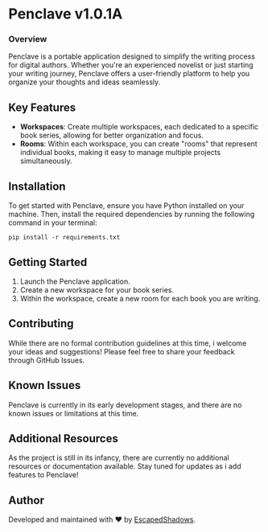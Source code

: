 # Penclave v1.0.1A

### Overview
Penclave is a portable application designed to simplify the writing process for digital authors. Whether you're an experienced novelist or just starting your writing journey, Penclave offers a user-friendly platform to help you organize your thoughts and ideas seamlessly.

## Key Features
- **Workspaces**: Create multiple workspaces, each dedicated to a specific book series, allowing for better organization and focus.
- **Rooms**: Within each workspace, you can create "rooms" that represent individual books, making it easy to manage multiple projects simultaneously.

## Installation
To get started with Penclave, ensure you have Python installed on your machine. Then, install the required dependencies by running the following command in your terminal:

    pip install -r requirements.txt

## Getting Started
1. Launch the Penclave application.
2. Create a new workspace for your book series.
3. Within the workspace, create a new room for each book you are writing.

## Contributing
While there are no formal contribution guidelines at this time, i welcome your ideas and suggestions! Please feel free to share your feedback through GitHub Issues.

## Known Issues
Penclave is currently in its early development stages, and there are no known issues or limitations at this time.

## Additional Resources
As the project is still in its infancy, there are currently no additional resources or documentation available. Stay tuned for updates as i add features to Penclave!

## Author
Developed and maintained with ❤️ by [EscapedShadows](https://escapedshadows.com).